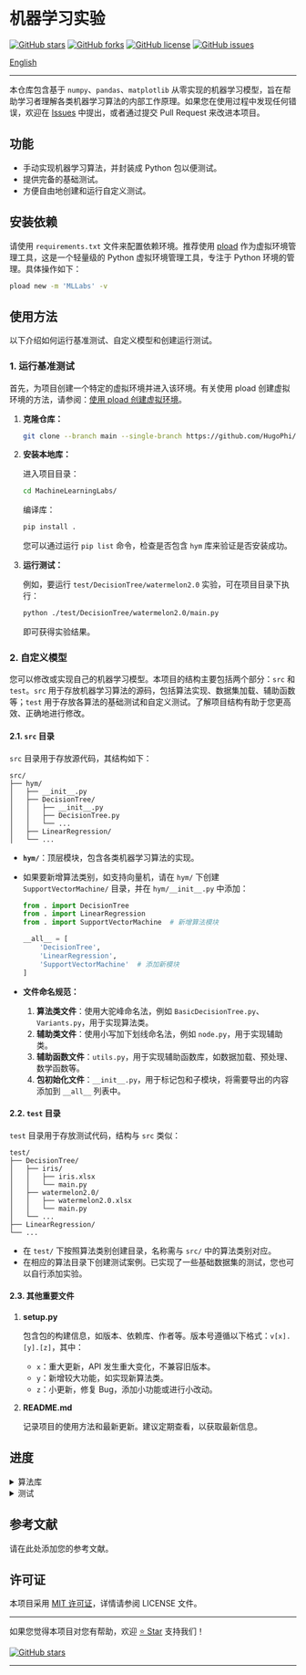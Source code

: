 # 机器学习实验

[![GitHub stars](https://img.shields.io/github/stars/HugoPhi/MachineLearningLabs.svg?style=social)](https://github.com/HugoPhi/MachineLearningLabs/stargazers)
[![GitHub forks](https://img.shields.io/github/forks/HugoPhi/MachineLearningLabs.svg?style=social)](https://github.com/HugoPhi/MachineLearningLabs/network/members)
[![GitHub license](https://img.shields.io/github/license/HugoPhi/MachineLearningLabs.svg)](https://github.com/HugoPhi/MachineLearningLabs/blob/main/LICENSE)
[![GitHub issues](https://img.shields.io/github/issues/HugoPhi/MachineLearningLabs.svg)](https://github.com/HugoPhi/MachineLearningLabs/issues)

[English](README.md)

---

本仓库包含基于 `numpy`、`pandas`、`matplotlib` 从零实现的机器学习模型，旨在帮助学习者理解各类机器学习算法的内部工作原理。如果您在使用过程中发现任何错误，欢迎在 [Issues](https://github.com/HugoPhi/MachineLearningLabs/issues) 中提出，或者通过提交 Pull Request 来改进本项目。

## 功能

- 手动实现机器学习算法，并封装成 Python 包以便测试。
- 提供完备的基础测试。
- 方便自由地创建和运行自定义测试。

## 安装依赖

请使用 `requirements.txt` 文件来配置依赖环境。推荐使用 [pload](https://github.com/HugoPhi/python_venv_loader) 作为虚拟环境管理工具，这是一个轻量级的 Python 虚拟环境管理工具，专注于 Python 环境的管理。具体操作如下：

```bash
pload new -m 'MLLabs' -v 
```

## 使用方法

以下介绍如何运行基准测试、自定义模型和创建运行测试。

### 1. 运行基准测试

首先，为项目创建一个特定的虚拟环境并进入该环境。有关使用 pload 创建虚拟环境的方法，请参阅：[使用 pload 创建虚拟环境](https://github.com/HugoPhi/python_venv_loader)。

1. **克隆仓库：**

    ```bash
    git clone --branch main --single-branch https://github.com/HugoPhi/MachineLearningLabs.git
    ```

2. **安装本地库：**

    进入项目目录：

    ```bash
    cd MachineLearningLabs/
    ```

    编译库：

    ```bash
    pip install .
    ```

    您可以通过运行 `pip list` 命令，检查是否包含 `hym` 库来验证是否安装成功。

3. **运行测试：**

    例如，要运行 `test/DecisionTree/watermelon2.0` 实验，可在项目目录下执行：

    ```bash
    python ./test/DecisionTree/watermelon2.0/main.py
    ```

    即可获得实验结果。

### 2. 自定义模型

您可以修改或实现自己的机器学习模型。本项目的结构主要包括两个部分：`src` 和 `test`。`src` 用于存放机器学习算法的源码，包括算法实现、数据集加载、辅助函数等；`test` 用于存放各算法的基础测试和自定义测试。了解项目结构有助于您更高效、正确地进行修改。

#### 2.1. `src` 目录

`src` 目录用于存放源代码，其结构如下：

```
src/   
├── hym/   
│   ├── __init__.py    
│   ├── DecisionTree/    
│   │   ├── __init__.py    
│   │   ├── DecisionTree.py    
│   │   └── ...    
│   ├── LinearRegression/    
│   └── ...    
```

- **`hym/`**：顶层模块，包含各类机器学习算法的实现。
- 如果要新增算法类别，如支持向量机，请在 `hym/` 下创建 `SupportVectorMachine/` 目录，并在 `hym/__init__.py` 中添加：

    ```python
    from . import DecisionTree
    from . import LinearRegression
    from . import SupportVectorMachine  # 新增算法模块

    __all__ = [
        'DecisionTree',
        'LinearRegression',
        'SupportVectorMachine'  # 添加新模块
    ]
    ```

- **文件命名规范：**

    1. **算法类文件**：使用大驼峰命名法，例如 `BasicDecisionTree.py`、`Variants.py`，用于实现算法类。
    2. **辅助类文件**：使用小写加下划线命名法，例如 `node.py`，用于实现辅助类。
    3. **辅助函数文件**：`utils.py`，用于实现辅助函数库，如数据加载、预处理、数学函数等。
    4. **包初始化文件**：`__init__.py`，用于标记包和子模块，将需要导出的内容添加到 `__all__` 列表中。

#### 2.2. `test` 目录

`test` 目录用于存放测试代码，结构与 `src` 类似：

```
test/    
├── DecisionTree/
│   ├── iris/
│   │   ├── iris.xlsx
│   │   └── main.py
│   ├── watermelon2.0/
│   │   ├── watermelon2.0.xlsx
│   │   └── main.py
│   └── ...
├── LinearRegression/    
└── ... 
```

- 在 `test/` 下按照算法类别创建目录，名称需与 `src/` 中的算法类别对应。
- 在相应的算法目录下创建测试案例。已实现了一些基础数据集的测试，您也可以自行添加实验。

#### 2.3. 其他重要文件

1. **setup.py**

    包含包的构建信息，如版本、依赖库、作者等。版本号遵循以下格式：`v[x].[y].[z]`，其中：

    - `x`：重大更新，API 发生重大变化，不兼容旧版本。
    - `y`：新增较大功能，如实现新算法类。
    - `z`：小更新，修复 Bug，添加小功能或进行小改动。

2. **README.md**

    记录项目的使用方法和最新更新。建议定期查看，以获取最新信息。

## 进度

<details>
<summary>算法库</summary>

- [ ] **监督学习**
  - [ ] 线性回归
  - [x] 逻辑回归
  - [x] 决策树
    - [x] ID3
    - [x] C4.5
    - [ ] CART 
  - [ ] 支持向量机
  - [ ] 神经网络
- [ ] **无监督学习**
  - [ ] K 均值聚类
  - [ ] 主成分分析
     
</details>

<details>
<summary>测试</summary>

- [ ] **监督学习**
  - [ ] 线性回归
  - [x] 逻辑回归
    - [x] iris 
  - [x] 决策树
    - [x] watermelon2.0
    - [ ] iris
    - [ ] ice-cream
    - [ ] wine quality
    - [ ] house price
  - [ ] 支持向量机
  - [ ] 神经网络
- [ ] **无监督学习**
  - [ ] K 均值聚类
  - [ ] 主成分分析

</details>

## 参考文献

请在此处添加您的参考文献。

## 许可证

本项目采用 [MIT 许可证](LICENSE)，详情请参阅 LICENSE 文件。

---

如果您觉得本项目对您有帮助，欢迎 [⭐️ Star](https://github.com/HugoPhi/MachineLearningLabs) 支持我们！

[![GitHub stars](https://img.shields.io/github/stars/HugoPhi/MachineLearningLabs.svg?style=social&label=Star)](https://github.com/HugoPhi/MachineLearningLabs)

---
